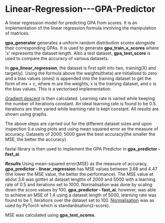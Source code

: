 # Linear-Regression---GPA-Predictor
A linear regression model for predicting GPA from scores. It is an implementation of the linear regression formula involving the manipulation of matrices.

**gpa_generator** generates a uniform random distribution scores alongside their corresponding GPAs. It is used to generate **gpa_train_x_scores** where 'x' represents the dataset length. Also a test dataset, **gpa_test_score** is used to compare the accuracy of various datasets.

In **gpa_linear_regression**, the dataset is first split into two, training(X) and target(y). Using the formula above the weights(theta) are initialised to zero and a bias values (ones) is appended into the training dataset to get the form of mx + c, where m are the weights, x is the training dataset, and c is the bias values. This is a vectorised implementation.

[Gradient descent](https://towardsdatascience.com/linear-regression-using-gradient-descent-97a6c8700931) is then calculated. Learning rate is varied while keeping the number of iterations constant. An ideal learning rate is found to be 0.5. Iterations are then varied while learning rate is kept constant. All results are shown using graphs.

The above steps are carried out for the different dataset sizes and upon inspection (i.e using plots and using mean squared error as the measure of accuracy. Datasets of 2000, 5000 gave the best accuracy(the smaller the MSE, the better the accuracy).

fastai library is then used to implement the GPA Predictor in **gpa_predictor - fast_ai**.

***Results***
Using mean-squared error(MSE) as the measure of accuracy, **gpa_predictor - linear_regression** has MSE values between 3.68 and 4.47 (the lower the MSE value, the better the performance). The MSE value at about 3.6 was gotten at dataset lengths of 2000 and 5000 with a learning rate of 0.5 and iterations set to 1000. Normalisation was done by scaling down the score values by 100. 
**gpa_predictor - fast_ai**, however, was able to achieve an MSE of 1.4 using a dataset length of 5000, learning rate was found to be 1, iterations over the dataset set to 100. [Normalisation](https://docs.microsoft.com/en-us/previous-versions/azure/machine-learning/studio-module-reference/normalize-data#:~:text=Normalization%20is%20a%20technique%20often,of%20values%20or%20losing%20information.) was as used by PyTorch which is standardisation(z-score).

MSE was calculated using **gpa_test_scores**.


